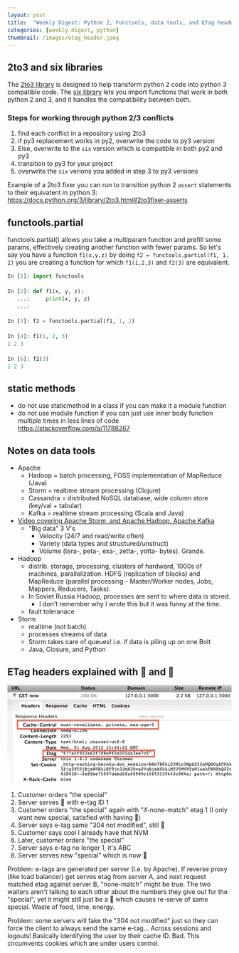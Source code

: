 ```yaml
---
layout: post
title:  "Weekly Digest: Python 2, Functools, data tools, and ETag headers"
categories: [weekly digest, python]
thumbnail: /images/etag_header.jpeg
---
```


## 2to3 and six libraries

The [2to3 library](https://docs.python.org/3/library/2to3.html#:~:text=2to3%20is%20a%20Python%20program,will%20handle%20almost%20all%20code._) is designed to help transform python 2 code into python 3 compatible code. The [six library](https://pypi.org/project/six/) lets you import functions that work in both python 2 and 3, and it handles the compatibility between both.

### Steps for working through python 2/3 conflicts

1. find each conflict in a repository using 2to3
2. if py3 replacement works in py2, overwrite the code to py3 version
3. Else, overwrite to the `six` version which is compatible in both py2 and py3
4. transition to py3 for your project
5. overwrite the `six` verions you added in step 3 to py3 versions

Example of a 2to3 fixer you can run to transition python 2 `assert` statements to their equivatent in python 3: https://docs.python.org/3/library/2to3.html#2to3fixer-asserts

## functools.partial

functools.partial() allows you take a multiparam function and prefill some params, effectively creating another function with fewer params. So let's say you have a function `f1(x,y,z)` by doing `f2 = functools.partial(f1, 1, 2)` you are creating a function for which `f1(1,2,3)` and `f2(3)` are equivalent.

```python
In [1]: import functools

In [2]: def f1(x, y, z):
   ...:     print(x, y, z)
   ...:

In [3]: f2 = functools.partial(f1, 1, 2)

In [4]: f1(1, 2, 3)
1 2 3

In [6]: f2(3)
1 2 3
```

## static methods

- do not use staticmethod in a class if you can make it a module function
- do not use module function if you can just use inner body function multiple times in less lines of code
https://stackoverflow.com/a/11788267

## Notes on data tools

- Apache
	- Hadoop = batch processing, FOSS implementation of MapReduce (Java)
	- Storm = realtime stream processing (Clojure)
	- Cassandra = distributed NoSQL database, wide column store (key/val + tabular)
	- Kafka = realtime stream processing (Scala and Java)
- [Video covering Apache Storm, and Apache Hadoop, Apache Kafka](https://www.youtube.com/watch?v=-7SzI0vQL-E)
	- "Big data" 3 V's
		- Velocity (24/7 and read/write often)
		- Variety (data types and structured/unstruct)
		- Volume (tera-, peta-, exa-, zetta-, yotta- bytes). Grande.
- Hadoop
	- distrib. storage, processing, clusters of hardward, 1000s of machines, parallelization. HDFS (replication of blocks) and MapReduce (parallel processing - Master/Worker nodes, Jobs, Mappers, Reducers, Tasks).
	- In Soviet Russia Hadoop, processes are sent to where data is stored.
		- I don't remember why I wrote this but it was funny at the time.
	- fault toleranace
- Storm
	- realtime (not batch)
	- processes streams of data
	- Storm takes care of queues! i.e. if data is piling up on one Bolt
	- Java, Closure, and Python

##  ETag headers explained with 🍔 and 🌭

![Etag headers](/images/etag_header.png)

1. Customer orders "the special"
2. Server serves 🍔 with e-tag ID 1
3. Customer orders "the special" again with "if-none-match" etag 1 (I only want new special, satisfied with having 🍔)
4. Server says e-tag same "304 not modified", still 🍔
5. Customer says cool I already have that NVM
6. Later, customer orders "the special"
7. Server says e-tag no longer 1, it's ABC
8. Server serves new "special" which is now 🌭

Problem: e-tags are generated per server (I.e. by Apache). If reverse proxy (like load balancer) get serves etag from server A, and next request matched etag against server B, "none-match" might be true. The two waiters aren't talking to each other about the numbers they give out for the "special", yet it might still just be a 🍔 which causes re-serve of same special. Waste of food, time, energy. 

Problem: some servers will fake the "304 not modified" just so they can force the client to always send the same e-tag... Across sessions and logouts! Basically identifying the user by their cache ID. Bad. This circumvents cookies which are under users control.